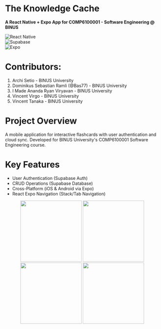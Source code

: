 # The Knowledge Cache
**A React Native + Expo App for COMP6100001 - Software Engineering @ BINUS**


![React Native](https://img.shields.io/badge/React_Native-20232A?style=for-the-badge&logo=react&logoColor=61DAFB)  
![Supabase](https://img.shields.io/badge/Supabase-3ECF8E?style=for-the-badge&logo=supabase&logoColor=white)  
![Expo](https://img.shields.io/badge/Expo-000020?style=for-the-badge&logo=expo&logoColor=white)  


# Contributors:
1. Archi Setio - BINUS University
2. Dominikus Sebastian Ramli (@Bas77) - BINUS University
3. I Made Ananda Ryan Viryavan - BINUS University
4. Vincent Virgo - BINUS University
5. Vincent Tanaka - BINUS University


# Project Overview
A mobile application for interactive flashcards with user authentication and cloud sync. Developed for BINUS University's COMP6100001 Software Engineering course.


# Key Features
- User Authentication (Supabase Auth)
- CRUD Operations (Supabase Database)
- Cross-Platform (iOS & Android via Expo)
- React Expo Navigation (Stack/Tab Navigation)


<p align="center">
  <img src="https://github.com/user-attachments/assets/19404eac-7d72-4c71-b249-e8bb2ca0c6bb" width="200"/>
  <img src="https://github.com/user-attachments/assets/7048da89-2c07-491f-a602-cadfb791b6f7" width="200"/>
  <img src="https://github.com/user-attachments/assets/6e94963a-17c8-415a-9cf3-fbd54a20d239" width="200"/>
  <img src="https://github.com/user-attachments/assets/19f6fbe2-d83b-4b11-8aea-e49207aa3203" width="200"/>
</p>
